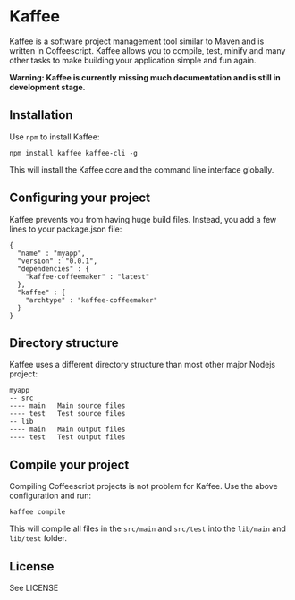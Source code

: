Kaffee
===========================================
Kaffee is a software project management tool similar to Maven and is written in Coffeescript.
Kaffee allows you to compile, test, minify and many other tasks to make building your application simple and fun again.

**Warning: Kaffee is currently missing much documentation and is still in development stage.**

Installation
------------
Use `npm` to install Kaffee:

    npm install kaffee kaffee-cli -g
    
This will install the Kaffee core and the command line interface globally.

Configuring your project
------------------------
Kaffee prevents you from having huge build files. Instead, you add a few lines to your package.json file:

    {
      "name" : "myapp",
      "version" : "0.0.1",
      "dependencies" : {
        "kaffee-coffeemaker" : "latest"
      },
      "kaffee" : {
        "archtype" : "kaffee-coffeemaker"
      }
    }

Directory structure
-------------------
Kaffee uses a different directory structure than most other major Nodejs project:

    myapp
    -- src
    ---- main   Main source files
    ---- test   Test source files
    -- lib
    ---- main   Main output files
    ---- test   Test output files

Compile your project
--------------------
Compiling Coffeescript projects is not problem for Kaffee. Use the above configuration and run:

    kaffee compile
    
This will compile all files in the `src/main` and `src/test` into the `lib/main` and `lib/test` folder.

License
-------------------
See LICENSE
